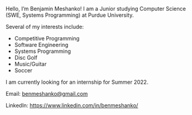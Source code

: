 Hello, I’m Benjamin Meshanko! I am a Junior studying Computer Science (SWE, Systems Programming) at Purdue University.

Several of my interests include:
- Competitive Programming
- Software Engineering
- Systems Programming
- Disc Golf
- Music/Guitar
- Soccer

I am currently looking for an internship for Summer 2022.

Email: benmeshanko@gmail.com

LinkedIn: https://www.linkedin.com/in/benmeshanko/


